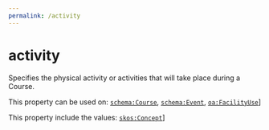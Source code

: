 ```yaml
---
permalink: /activity
---
```


# activity
Specifies the physical activity or activities that will take place during a Course.

This property can be used on: [`schema:Course`](https://schema.org/Course), [`schema:Event`](https://schema.org/Event), [`oa:FacilityUse`](https://openactive.io/FacilityUse)]

This property include the values: [`skos:Concept`](http://www.w3.org/2004/02/skos/core#Concept)]
